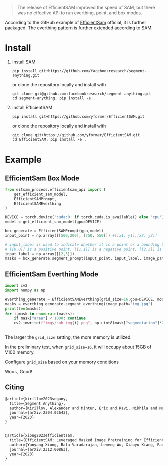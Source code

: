 > The release of EfficientSAM improved the speed of SAM, but there was no effective API to run everthing, point, and box modes.

According to the GitHub example of [EfficientSam](https://github.com/yformer/EfficientSAM) official, it is further packaged. The everthing pattern is further extended according to SAM.

# Install

1. install SAM

   ```shell
   pip install git+https://github.com/facebookresearch/segment-anything.git
   ```

   or clone the repository locally and install with

   ```shell
   git clone git@github.com:facebookresearch/segment-anything.git
   cd segment-anything; pip install -e .
   ```

2. install EfficientSAM

   ```shell
   pip install git+https://github.com/yformer/EfficientSAM.git
   ```

   or clone the repository locally and install with

   ```shell
   git clone git+https://github.com/yformer/EfficientSAM.git
   cd EfficientSAM; pip install -e .
   ```

# Example

## EfficientSam Box Mode

```python
from eitsam_process.efficientsam_api import (
    get_efficient_sam_model,
    EfficientSAMPrompt,
    EfficientSAMEverthing
) 

DEVICE = torch.device('cuda:0' if torch.cuda.is_available() else 'cpu')
model = get_efficient_sam_model(gpu=DEVICE)

box_generate = EfficientSAMPrompt(gpu,model)
input_point = np.array([[500,200], [750, 550]]) #[[x1, y1],[x2, y2]]

# input_label is used to indicate whether it is a point or a bounding box
# [[0,0]] is a positive point, [[1.1]] is a negative point, [[2,3]] is box
input_label = np.array([[2,3]])
masks = box_generate.segment_prompt(input_point, input_label, image_path="img.jpg")  

```

## EfficientSam Everthing Mode

```python
import cv2
import numpy as np

everthing_generate = EfficientSAMEverthing(grid_size=16,gpu=DEVICE, model=model)
masks = everthing_generate.segment_everthing(image_path="img.jpg")
print(len(masks))
for i,mask in enumerate(masks):
    if mask["area"] < 1000: continue
    cv2.imwrite(f"imgs/sub_img{i}.png", np.uint8(mask["segmentation"]*255))
    
```

The larger the `grid_size` setting, the more  memory is utilized. 

In the preliminary test, when `grid_size=16`, it will occupy about 15GB of V100 memory.

Configure `grid_size`  based on your memory conditions


Woo~, Good!


## Citing

```latex
@article{kirillov2023segany,
  title={Segment Anything},
  author={Kirillov, Alexander and Mintun, Eric and Ravi, Nikhila and Mao, Hanzi and Rolland, Chloe and Gustafson, Laura and Xiao, Tete and Whitehead, Spencer and Berg, Alexander C. and Lo, Wan-Yen and Doll{\'a}r, Piotr and Girshick, Ross},
  journal={arXiv:2304.02643},
  year={2023}
}


@article{xiong2023efficientsam,
  title={EfficientSAM: Leveraged Masked Image Pretraining for Efficient Segment Anything},
  author={Yunyang Xiong, Bala Varadarajan, Lemeng Wu, Xiaoyu Xiang, Fanyi Xiao, Chenchen Zhu, Xiaoliang Dai, Dilin Wang, Fei Sun, Forrest Iandola, Raghuraman Krishnamoorthi, Vikas Chandra},
  journal={arXiv:2312.00863},
  year={2023}
}
```

